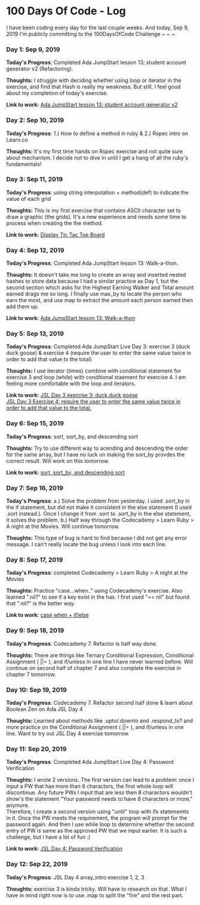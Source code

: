 # 100 Days Of Code - Log

I have been coding every day for the last couple weeks. And today, Sep 9, 2019 I'm publicly committing to the 100DaysOfCode Challenge ~ ~ ~

### Day 1: Sep 9, 2019 

**Today's Progress**: Completed Ada JumpStart lesson 13: student account generator v2 (Refactoring).

**Thoughts:** I struggle with deciding whether using loop or iterator in the exercise, and find that Hash is really my weakness. But still, I feel good about my completion of today's exercise.

**Link to work:** [Ada JumpStart lesson 13: student account generator v2 ](https://repl.it/@syrosalynyu/JS-lesson-13-student-account-generator-v2)


### Day 2: Sep 10, 2019 

**Today's Progress**: 1.) How to define a method in ruby & 2.) Rspec intro on Learn.co

**Thoughts:** It's my first time hands on Rspec exercise and not quite sure about mechanism. I decide not to dive in until I get a hang of all the ruby's fundamentals!


### Day 3: Sep 11, 2019 

**Today's Progress**: using string interpolation + method(def) to indicate the value of each grid

**Thoughts:** This is my first exercise that contains ASCII character set to draw a graphic (the grids). It's a new experience and needs some time to process when creating the the method.

**Link to work:** [Display Tic Tac Toe Board](https://github.com/syrosalynyu/ttt-4-display-board-rb-bootcamp-prep-000/blob/master/lib/display_board.rb)


### Day 4: Sep 12, 2019 

**Today's Progress**: Completed Ada JumpStart lesson 13: Walk-a-thon.

**Thoughts:** It doesn't take me long to create an array and inserted nested hashes to store data because I had a similar practice as Day 1, but the second section which asks for the Highest Earning Walker and Total amount earned drags me so long. I finally use max_by to locate the person who earn the most, and use map to extract the amount each person earned then add them up. 

**Link to work:** [Ada JumpStart lesson 13: Walk-a-thon](https://repl.it/@syrosalynyu/JS-lesson-13-Walk-a-thon)

### Day 5: Sep 13, 2019 

**Today's Progress**: Completed Ada JumpStart Live Day 3: exercise 3 (duck duck goose) & exercise 4 (require the user to enter the same value twice in order to add that value to the total)

**Thoughts:** I use iterator (times) combine with conditional statement for exercise 3 and loop (while) with conditional staement for exercise 4. I am feeling more comfortable with the loop and iterators. 

**Link to work:** 
[JSL Day 3 exercise 3: duck duck goose](https://repl.it/@syrosalynyu/JSL-Day-3-exercise-3)
<br>
[JSL Day 3 Exercise 4: require the user to enter the same value twice in order to add that value to the total.](https://repl.it/@syrosalynyu/JSL-Day-3-Exercise-4)

### Day 6: Sep 15, 2019 

**Today's Progress**: sort, sort_by, and descending sort 

**Thoughts:** Try to use different way to acending and descending the order for the same array, but I have no luck on making the sort_by provdes the correct result. Will work on this tomorrow.

**Link to work:** [sort, sort_by, and descending sort](https://repl.it/@syrosalynyu/sort-sortby-descending-sort)

### Day 7: Sep 16, 2019

**Today's Progress**: a.) Solve the problem from yesterday. I used .sort_by in the if statement, but did not make it consistent in the else statement (I used .sort instead.). Once I change it from .sort to .sort_by in the else statement, it solves the problem. b.) Half way through the Codecademy > Learn Ruby > A night at the Movies. Will continue tomorrow.

**Thoughts:** This type of bug is hard to find because I did not get any error message. I can't really locate the bug unless I look into each line.


### Day 8: Sep 17, 2019 

**Today's Progress**: completed Codecademy > Learn Ruby > A night at the Movies

**Thoughts:** Practice "case...when.." using Codecademy's exercise. Also learned ".nil?" to see if a key exist in the has. I first used "== nil" but found that ".nil?" is the better way.

**Link to work:** [case when + if/else](https://repl.it/@syrosalynyu/case-when-if-else)


### Day 9: Sep 18, 2019

**Today's Progress**: Codecademy 7. Refactor is half way done.

**Thoughts:** There are things like Ternary Conditional Expression, Conditional Assignment ( ||= ), and if/unless in one line I have never learned before. Will continue on second half of chapter 7 and also complete the exercise in chapter 7 tomorrow. 

### Day 10: Sep 19, 2019
**Today's Progress**: Codecademy 7. Refactor second half done & learn about Boolean Zen on Ada JSL Day 4

**Thoughts:** Learned about methods like .upto/.downto and .respond_to? and more practice on the Conditional Assignment ( ||= ), and if/unless in one line. Want to try out JSL Day 4 exercise tomorrow.


### Day 11: Sep 20, 2019 

**Today's Progress**: Completed Ada JumpStart Live Day 4: Password Verification

**Thoughts:** I wrote 2 versions. The first version can lead to a problem: once I input a PW that has more than 8 charactors, the first whole loop will discontinue. Any future PWs I input that are less then 8 charactors wouldn't show's the statement "Your password needs to have 8 characters or more." anymore. 
<br>
Therefore, I create a second version using "until" loop with ifs statememts in it. Once the PW meets the requirement, the program will prompt for the password again. And then I use while loop to determine whether the second entry of PW is same as the approved PW that we input earlier.
It is such a challenge, but I have a lot of fun :) 

**Link to work:** [JSL Day 4: Password Verification](https://repl.it/@syrosalynyu/JSL-Day-4-exercise)


### Day 12: Sep 22, 2019 

**Today's Progress**: JSL Day 4 array_intro exercise 1, 2, 3

**Thoughts:** exercise 3 is kinda tricky. Will have to research on that. What I have in mind right now is to use .map to split the "fire" and the rest part. 
